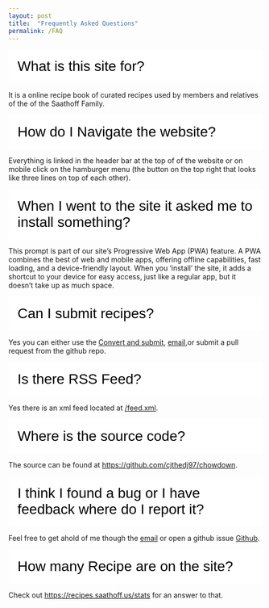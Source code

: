 ```yaml
---
layout: post
title:  "Frequently Asked Questions"
permalink: /FAQ
---
```


<head>
<style>
.collapsible {
  background-color: #fff;
  color: black;
  cursor: pointer;
  padding: 18px;
  width: 100%;
  border: none;
  text-align: left;
  outline: none;
  font-size: 1.75rem;
}

.active, .collapsible:hover {
  background-color: #007bffcc;
}

.content {
  padding: 0 18px;
  max-height: 0;
  overflow: hidden;
  transition: max-height 0.2s ease-out;
  background-color: #f8f9fa;
}
</style>
</head>
<body>

<button class="collapsible">What is this site for?</button>
<div class="content">
  <p>It is a online recipe book of curated recipes used by members and relatives of the of the Saathoff Family.</p>
</div>
<button class="collapsible">How do I Navigate the website?</button>
<div class="content">
  <p>Everything is linked in the header bar at the top of of the website or on mobile click on the hamburger menu (the button on the top right that looks like three lines on top of each other).</p>
</div>

<button class="collapsible">When I went to the site it asked me to install something?</button>
<div class="content">
<p>This prompt is part of our site’s Progressive Web App (PWA) feature. A PWA combines the best of web and mobile apps, offering offline capabilities, fast loading, and a device-friendly layout. When you ‘install’ the site, it adds a shortcut to your device for easy access, just like a regular app, but it doesn’t take up as much space.</p>
</div>

<button class="collapsible">Can I submit recipes?</button>
<div class="content">
<p>Yes you can either use the <a href="/convert">Convert and submit</a>, <a href="mailto:recipes@saathoff.us?subject=Recipe Submission">email</a>,or submit a pull request from the github repo.</p>
</div>

<button class="collapsible">Is there RSS Feed?</button>
<div class="content">
<p>Yes there is an xml feed located at <a href="/feed.xml">/feed.xml</a>.</p>
</div>

<button class="collapsible">Where is the source code?</button>
<div class="content">
<p>The source can be found at <a href="https://github.com/cjthedj97/chowdown">https://github.com/cjthedj97/chowdown</a>.</p>
</div>

<button class="collapsible">I think I found a bug or I have feedback where do I report it?</button>
<div class="content">
<p>Feel free to get ahold of me though the <a href="mailto:recipes@saathoff.us?subject=Site Feedback">email</a> or open a github issue <a href="https://github.com/cjthedj97/chowdown/issues/new/choose">Github</a>.</p>
</div>

<button class="collapsible">How many Recipe are on the site?</button>
<div class="content">
<p>Check out <a href="/stats">https://recipes.saathoff.us/stats</a> for an answer to that.</p>
</div>

<script>
var coll = document.getElementsByClassName("collapsible");
var i;

for (i = 0; i < coll.length; i++) {
  coll[i].addEventListener("click", function() {
    this.classList.toggle("active");
    var content = this.nextElementSibling;
    if (content.style.maxHeight){
      content.style.maxHeight = null;
    } else {
      content.style.maxHeight = content.scrollHeight + "px";
    } 
  });
}
</script>